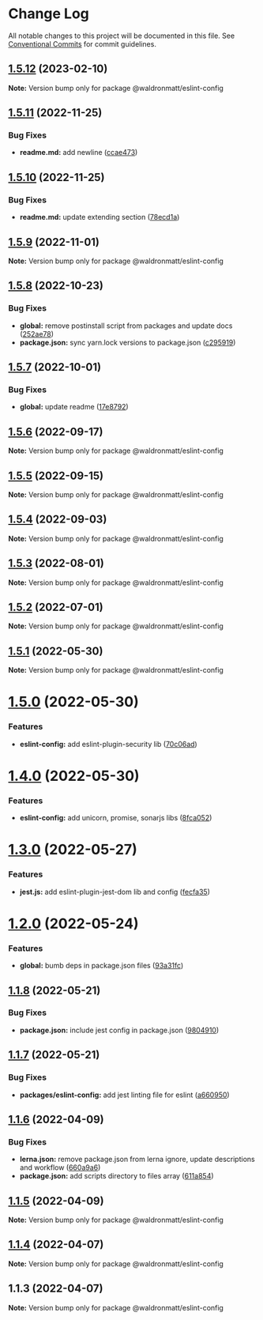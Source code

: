 # Change Log

All notable changes to this project will be documented in this file.
See [Conventional Commits](https://conventionalcommits.org) for commit guidelines.

## [1.5.12](https://github.com/waldronmatt/shareable-configs/compare/@waldronmatt/eslint-config@1.5.11...@waldronmatt/eslint-config@1.5.12) (2023-02-10)

**Note:** Version bump only for package @waldronmatt/eslint-config

## [1.5.11](https://github.com/waldronmatt/shareable-configs/compare/@waldronmatt/eslint-config@1.5.10...@waldronmatt/eslint-config@1.5.11) (2022-11-25)

### Bug Fixes

- **readme.md:** add newline ([ccae473](https://github.com/waldronmatt/shareable-configs/commit/ccae4739faedfa109eaebb7c8346a53ca08afe28))

## [1.5.10](https://github.com/waldronmatt/shareable-configs/compare/@waldronmatt/eslint-config@1.5.9...@waldronmatt/eslint-config@1.5.10) (2022-11-25)

### Bug Fixes

- **readme.md:** update extending section ([78ecd1a](https://github.com/waldronmatt/shareable-configs/commit/78ecd1a072bc664f56964a6afc0fa00db86cfe17))

## [1.5.9](https://github.com/waldronmatt/shareable-configs/compare/@waldronmatt/eslint-config@1.5.8...@waldronmatt/eslint-config@1.5.9) (2022-11-01)

**Note:** Version bump only for package @waldronmatt/eslint-config

## [1.5.8](https://github.com/waldronmatt/shareable-configs/compare/@waldronmatt/eslint-config@1.5.7...@waldronmatt/eslint-config@1.5.8) (2022-10-23)

### Bug Fixes

- **global:** remove postinstall script from packages and update docs ([252ae78](https://github.com/waldronmatt/shareable-configs/commit/252ae787ec89902f130ee28d2af63255fdfabb4d))
- **package.json:** sync yarn.lock versions to package.json ([c295919](https://github.com/waldronmatt/shareable-configs/commit/c295919e8cd1fbbd7965fe67d0188e0d657b6427))

## [1.5.7](https://github.com/waldronmatt/shareable-configs/compare/@waldronmatt/eslint-config@1.5.6...@waldronmatt/eslint-config@1.5.7) (2022-10-01)

### Bug Fixes

- **global:** update readme ([17e8792](https://github.com/waldronmatt/shareable-configs/commit/17e879243244bf28136e24deef02522147abe451))

## [1.5.6](https://github.com/waldronmatt/shareable-configs/compare/@waldronmatt/eslint-config@1.5.5...@waldronmatt/eslint-config@1.5.6) (2022-09-17)

**Note:** Version bump only for package @waldronmatt/eslint-config

## [1.5.5](https://github.com/waldronmatt/shareable-configs/compare/@waldronmatt/eslint-config@1.5.4...@waldronmatt/eslint-config@1.5.5) (2022-09-15)

**Note:** Version bump only for package @waldronmatt/eslint-config

## [1.5.4](https://github.com/waldronmatt/shareable-configs/compare/@waldronmatt/eslint-config@1.5.3...@waldronmatt/eslint-config@1.5.4) (2022-09-03)

**Note:** Version bump only for package @waldronmatt/eslint-config

## [1.5.3](https://github.com/waldronmatt/shareable-configs/compare/@waldronmatt/eslint-config@1.5.2...@waldronmatt/eslint-config@1.5.3) (2022-08-01)

**Note:** Version bump only for package @waldronmatt/eslint-config

## [1.5.2](https://github.com/waldronmatt/shareable-configs/compare/@waldronmatt/eslint-config@1.5.1...@waldronmatt/eslint-config@1.5.2) (2022-07-01)

**Note:** Version bump only for package @waldronmatt/eslint-config

## [1.5.1](https://github.com/waldronmatt/shareable-configs/compare/@waldronmatt/eslint-config@1.5.0...@waldronmatt/eslint-config@1.5.1) (2022-05-30)

**Note:** Version bump only for package @waldronmatt/eslint-config

# [1.5.0](https://github.com/waldronmatt/shareable-configs/compare/@waldronmatt/eslint-config@1.4.0...@waldronmatt/eslint-config@1.5.0) (2022-05-30)

### Features

- **eslint-config:** add eslint-plugin-security lib ([70c06ad](https://github.com/waldronmatt/shareable-configs/commit/70c06ad63f6e19be4decd09cae909246fe581782))

# [1.4.0](https://github.com/waldronmatt/shareable-configs/compare/@waldronmatt/eslint-config@1.3.0...@waldronmatt/eslint-config@1.4.0) (2022-05-30)

### Features

- **eslint-config:** add unicorn, promise, sonarjs libs ([8fca052](https://github.com/waldronmatt/shareable-configs/commit/8fca0522b949277632e39483690dedb66f4eaa61))

# [1.3.0](https://github.com/waldronmatt/shareable-configs/compare/@waldronmatt/eslint-config@1.2.0...@waldronmatt/eslint-config@1.3.0) (2022-05-27)

### Features

- **jest.js:** add eslint-plugin-jest-dom lib and config ([fecfa35](https://github.com/waldronmatt/shareable-configs/commit/fecfa3575ce98e4da8f5749b823ee9a4ca9e78a6))

# [1.2.0](https://github.com/waldronmatt/shareable-configs/compare/@waldronmatt/eslint-config@1.1.8...@waldronmatt/eslint-config@1.2.0) (2022-05-24)

### Features

- **global:** bumb deps in package.json files ([93a31fc](https://github.com/waldronmatt/shareable-configs/commit/93a31fc22c3fa646b0b037af65193a0ef1a3a1c6))

## [1.1.8](https://github.com/waldronmatt/shareable-configs/compare/@waldronmatt/eslint-config@1.1.7...@waldronmatt/eslint-config@1.1.8) (2022-05-21)

### Bug Fixes

- **package.json:** include jest config in package.json ([9804910](https://github.com/waldronmatt/shareable-configs/commit/9804910e2105eec9efb0165187bf9c5e75131ac6))

## [1.1.7](https://github.com/waldronmatt/shareable-configs/compare/@waldronmatt/eslint-config@1.1.6...@waldronmatt/eslint-config@1.1.7) (2022-05-21)

### Bug Fixes

- **packages/eslint-config:** add jest linting file for eslint ([a660950](https://github.com/waldronmatt/shareable-configs/commit/a6609507332aece5b224ad473aab40e77f0fd3e9))

## [1.1.6](https://github.com/waldronmatt/shareable-configs/compare/@waldronmatt/eslint-config@1.1.5...@waldronmatt/eslint-config@1.1.6) (2022-04-09)

### Bug Fixes

- **lerna.json:** remove package.json from lerna ignore, update descriptions and workflow ([660a9a6](https://github.com/waldronmatt/shareable-configs/commit/660a9a60858863dca1d4b87cb0a3c49ffd2186b6))
- **package.json:** add scripts directory to files array ([611a854](https://github.com/waldronmatt/shareable-configs/commit/611a8546f5c398404e5f226d61b5b42939944cc9))

## [1.1.5](https://github.com/waldronmatt/shareable-configs/compare/@waldronmatt/eslint-config@1.1.4...@waldronmatt/eslint-config@1.1.5) (2022-04-09)

**Note:** Version bump only for package @waldronmatt/eslint-config

## [1.1.4](https://github.com/waldronmatt/shareable-configs/compare/@waldronmatt/eslint-config@1.1.3...@waldronmatt/eslint-config@1.1.4) (2022-04-07)

**Note:** Version bump only for package @waldronmatt/eslint-config

## 1.1.3 (2022-04-07)

**Note:** Version bump only for package @waldronmatt/eslint-config

